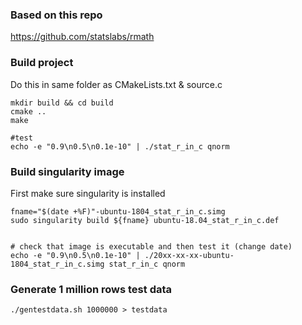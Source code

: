 ### Based on this repo
https://github.com/statslabs/rmath

### Build project 
Do this in same folder as CMakeLists.txt & source.c

```
mkdir build && cd build
cmake ..
make

#test
echo -e "0.9\n0.5\n0.1e-10" | ./stat_r_in_c qnorm

```

### Build singularity image
First make sure singularity is installed

```
fname="$(date +%F)"-ubuntu-1804_stat_r_in_c.simg
sudo singularity build ${fname} ubuntu-18.04_stat_r_in_c.def 


# check that image is executable and then test it (change date)
echo -e "0.9\n0.5\n0.1e-10" | ./20xx-xx-xx-ubuntu-1804_stat_r_in_c.simg stat_r_in_c qnorm
```

### Generate 1 million rows test data
```
./gentestdata.sh 1000000 > testdata

